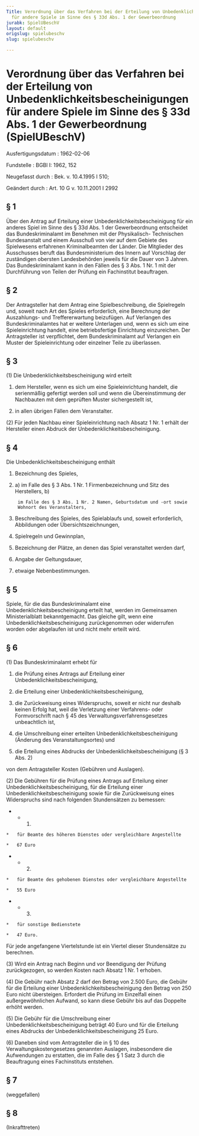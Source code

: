 ```yaml
---
Title: Verordnung über das Verfahren bei der Erteilung von Unbedenklichkeitsbescheinigungen
  für andere Spiele im Sinne des § 33d Abs. 1 der Gewerbeordnung
jurabk: SpielUBeschV
layout: default
origslug: spielubeschv
slug: spielubeschv

---
```


# Verordnung über das Verfahren bei der Erteilung von Unbedenklichkeitsbescheinigungen für andere Spiele im Sinne des § 33d Abs. 1 der Gewerbeordnung (SpielUBeschV)

Ausfertigungsdatum
:   1962-02-06

Fundstelle
:   BGBl I: 1962, 152

Neugefasst durch
:   Bek. v. 10.4.1995 I 510;

Geändert durch
:   Art. 10 G v. 10.11.2001 I 2992


## § 1

Über den Antrag auf Erteilung einer Unbedenklichkeitsbescheinigung für
ein anderes Spiel im Sinne des § 33d Abs. 1 der Gewerbeordnung
entscheidet das Bundeskriminalamt im Benehmen mit der Physikalisch-
Technischen Bundesanstalt und einem Ausschuß von vier auf dem Gebiete
des Spielwesens erfahrenen Kriminalbeamten der Länder. Die Mitglieder
des Ausschusses beruft das Bundesministerium des Innern auf Vorschlag
der zuständigen obersten Landesbehörden jeweils für die Dauer von 3
Jahren. Das Bundeskriminalamt kann in den Fällen des § 3 Abs. 1 Nr. 1
mit der Durchführung von Teilen der Prüfung ein Fachinstitut
beauftragen.


## § 2

Der Antragsteller hat dem Antrag eine Spielbeschreibung, die
Spielregeln und, soweit nach Art des Spieles erforderlich, eine
Berechnung der Auszahlungs- und Treffererwartung beizufügen. Auf
Verlangen des Bundeskriminalamtes hat er weitere Unterlagen und, wenn
es sich um eine Spieleinrichtung handelt, eine betriebsfertige
Einrichtung einzureichen. Der Antragsteller ist verpflichtet, dem
Bundeskriminalamt auf Verlangen ein Muster der Spieleinrichtung oder
einzelner Teile zu überlassen.


## § 3

(1) Die Unbedenklichkeitsbescheinigung wird erteilt

1.  dem Hersteller, wenn es sich um eine Spieleinrichtung handelt, die
    serienmäßig gefertigt werden soll und wenn die Übereinstimmung der
    Nachbauten mit dem geprüften Muster sichergestellt ist,


2.  in allen übrigen Fällen dem Veranstalter.




(2) Für jeden Nachbau einer Spieleinrichtung nach Absatz 1 Nr. 1
erhält der Hersteller einen Abdruck der
Unbedenklichkeitsbescheinigung.


## § 4

Die Unbedenklichkeitsbescheinigung enthält

1.  Bezeichnung des Spieles,


2.
    a)  im Falle des § 3 Abs. 1 Nr. 1 Firmenbezeichnung und Sitz des
        Herstellers, b)

        im Falle des § 3 Abs. 1 Nr. 2 Namen, Geburtsdatum und -ort sowie
        Wohnort des Veranstalters,





3.  Beschreibung des Spieles, des Spielablaufs und, soweit erforderlich,
    Abbildungen oder Übersichtszeichnungen,


4.  Spielregeln und Gewinnplan,


5.  Bezeichnung der Plätze, an denen das Spiel veranstaltet werden darf,


6.  Angabe der Geltungsdauer,


7.  etwaige Nebenbestimmungen.





## § 5

Spiele, für die das Bundeskriminalamt eine
Unbedenklichkeitsbescheinigung erteilt hat, werden im Gemeinsamen
Ministerialblatt bekanntgemacht. Das gleiche gilt, wenn eine
Unbedenklichkeitsbescheinigung zurückgenommen oder widerrufen worden
oder abgelaufen ist und nicht mehr erteilt wird.


## § 6

(1) Das Bundeskriminalamt erhebt für

1.  die Prüfung eines Antrags auf Erteilung einer
    Unbedenklichkeitsbescheinigung,


2.  die Erteilung einer Unbedenklichkeitsbescheinigung,


3.  die Zurückweisung eines Widerspruchs, soweit er nicht nur deshalb
    keinen Erfolg hat, weil die Verletzung einer Verfahrens- oder
    Formvorschrift nach § 45 des Verwaltungsverfahrensgesetzes
    unbeachtlich ist,


4.  die Umschreibung einer erteilten Unbedenklichkeitsbescheinigung
    (Änderung des Veranstaltungsortes) und


5.  die Erteilung eines Abdrucks der Unbedenklichkeitsbescheinigung (§ 3
    Abs. 2)



von dem Antragsteller Kosten (Gebühren und Auslagen).

(2) Die Gebühren für die Prüfung eines Antrags auf Erteilung einer
Unbedenklichkeitsbescheinigung, für die Erteilung einer
Unbedenklichkeitsbescheinigung sowie für die Zurückweisung eines
Widerspruchs sind nach folgenden Stundensätzen zu bemessen:

*    *   1.

    *   für Beamte des höheren Dienstes oder vergleichbare Angestellte

    *   67 Euro


*    *   2.

    *   für Beamte des gehobenen Dienstes oder vergleichbare Angestellte

    *   55 Euro


*    *   3.

    *   für sonstige Bedienstete

    *   47 Euro.



Für jede angefangene Viertelstunde ist ein Viertel dieser Stundensätze
zu berechnen.

(3) Wird ein Antrag nach Beginn und vor Beendigung der Prüfung
zurückgezogen, so werden Kosten nach Absatz 1 Nr. 1 erhoben.

(4) Die Gebühr nach Absatz 2 darf den Betrag von 2.500 Euro, die
Gebühr für die Erteilung einer Unbedenklichkeitsbescheinigung den
Betrag von 250 Euro nicht übersteigen. Erfordert die Prüfung im
Einzelfall einen außergewöhnlichen Aufwand, so kann diese Gebühr bis
auf das Doppelte erhöht werden.

(5) Die Gebühr für die Umschreibung einer
Unbedenklichkeitsbescheinigung beträgt 40 Euro und für die Erteilung
eines Abdrucks der Unbedenklichkeitsbescheinigung 25 Euro.

(6) Daneben sind vom Antragsteller die in § 10 des
Verwaltungskostengesetzes genannten Auslagen, insbesondere die
Aufwendungen zu erstatten, die im Falle des § 1 Satz 3 durch die
Beauftragung eines Fachinstituts entstehen.


## § 7

(weggefallen)


## § 8

(Inkrafttreten)

